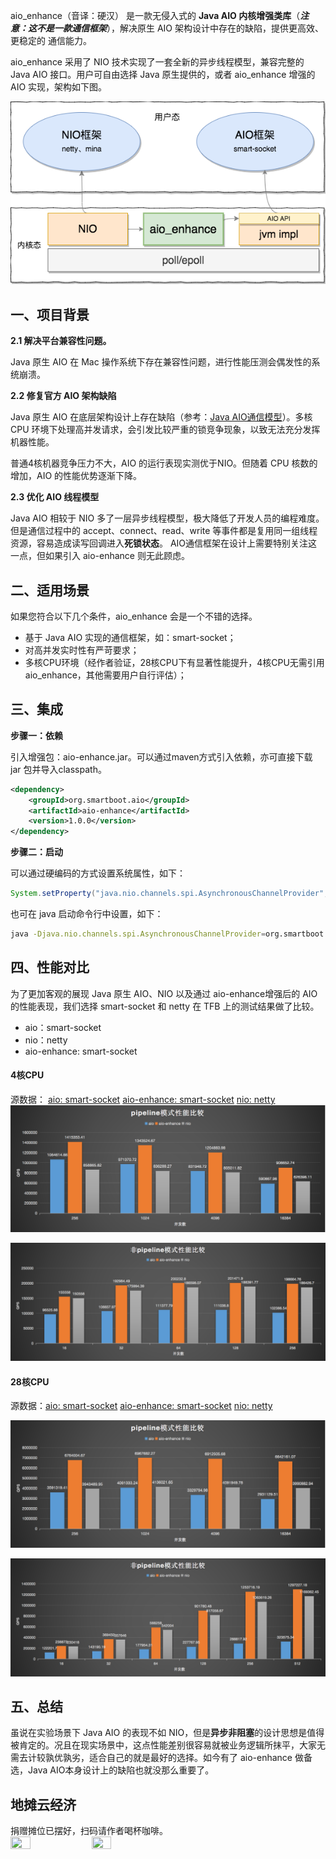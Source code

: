 aio_enhance（音译：硬汉） 是一款无侵入式的 **Java AIO 内核增强类库**（***注意：这不是一款通信框架***），解决原生 AIO 架构设计中存在的缺陷，提供更高效、更稳定的 通信能力。

aio_enhance 采用了 NIO 技术实现了一套全新的异步线程模型，兼容完整的 Java AIO 接口。用户可自由选择 Java 原生提供的，或者 aio_enhance 增强的 AIO 实现，架构如下图。

![](framework.png)

## 一、项目背景

**2.1 解决平台兼容性问题。**

Java 原生 AIO 在 Mac 操作系统下存在兼容性问题，进行性能压测会偶发性的系统崩溃。

**2.2 修复官方 AIO 架构缺陷**

 Java 原生 AIO 在底层架构设计上存在缺陷（参考：[Java AIO通信模型](http://openjdk.java.net/projects/nio/resources/AsynchronousIo.html)）。多核 CPU 环境下处理高并发请求，会引发比较严重的锁竞争现象，以致无法充分发挥机器性能。

普通4核机器竞争压力不大，AIO 的运行表现实测优于NIO。但随着 CPU 核数的增加，AIO 的性能优势逐渐下降。

**2.3 优化 AIO 线程模型**

Java AIO 相较于 NIO 多了一层异步线程模型，极大降低了开发人员的编程难度。但是通信过程中的 accept、connect、read、write 等事件都是复用同一组线程资源，容易造成读写回调进入**死锁状态**。 AIO通信框架在设计上需要特别关注这一点，但如果引入 aio-enhance 则无此顾虑。

## 二、适用场景

如果您符合以下几个条件，aio_enhance 会是一个不错的选择。

- 基于 Java AIO 实现的通信框架，如：smart-socket；
- 对高并发实时性有严苛要求；
- 多核CPU环境（经作者验证，28核CPU下有显著性能提升，4核CPU无需引用aio_enhance，其他需要用户自行评估）；

## 三、集成

**步骤一：依赖**

引入增强包：aio-enhance.jar。可以通过maven方式引入依赖，亦可直接下载 jar 包并导入classpath。

```xml
<dependency>
	<groupId>org.smartboot.aio</groupId>
	<artifactId>aio-enhance</artifactId>
	<version>1.0.0</version>
</dependency>
```



**步骤二：启动**

可以通过硬编码的方式设置系统属性，如下：

```java
System.setProperty("java.nio.channels.spi.AsynchronousChannelProvider", "org.smartboot.aio.EnhanceAsynchronousChannelProvider");
```

也可在 java 启动命令行中设置，如下：

```bash
java -Djava.nio.channels.spi.AsynchronousChannelProvider=org.smartboot.aio.EnhanceAsynchronousChannelProvider xxx.jar
```

## 四、性能对比
为了更加客观的展现 Java 原生 AIO、NIO 以及通过 aio-enhance增强后的 AIO 的性能表现，我们选择 smart-socket 和 netty 在 TFB 上的测试结果做了比较。

- aio：smart-socket
- nio：netty
- aio-enhance: smart-socket

#### 4核CPU

源数据：
[aio: smart-socket](https://tfb-status.techempower.com/unzip/results.2020-05-12-10-17-17-253.zip/mnt/tfb/FrameworkBenchmarks/results/20200508003757/smart-socket) 
[aio-enhance: smart-socket](https://tfb-status.techempower.com/unzip/results.2020-06-12-13-47-41-338.zip/mnt/tfb/FrameworkBenchmarks/results/20200608003827/smart-socket)
[nio: netty](https://tfb-status.techempower.com/unzip/results.2020-06-12-13-47-41-338.zip/mnt/tfb/FrameworkBenchmarks/results/20200608003827/netty)
![](images/4c_pipeline.png)

![](images/4c_not_pipeline.png)

#### 28核CPU

源数据：[aio: smart-socket](https://tfb-status.techempower.com/unzip/results.2020-06-05-01-19-47-523.zip/results/20200531232959/smart-socket) 
[aio-enhance: smart-socket](https://tfb-status.techempower.com/unzip/results.2020-06-14-07-26-26-766.zip/results/20200610023935/smart-socket)
[nio: netty](https://tfb-status.techempower.com/unzip/results.2020-06-14-07-26-26-766.zip/results/20200610023935/netty)

![](images/28c_pipeline.png)

![](images/28c_not_pipeline.png)

## 五、总结

虽说在实验场景下 Java AIO 的表现不如 NIO，但是**异步非阻塞**的设计思想是值得被肯定的。况且在现实场景中，这点性能差别很容易就被业务逻辑所抹平，大家无需去计较孰优孰劣，适合自己的就是最好的选择。如今有了 aio-enhance 做备选，Java AIO本身设计上的缺陷也就没那么重要了。

## 地摊云经济
捐赠摊位已摆好，扫码请作者喝杯咖啡。  
<img src="https://smartboot.gitee.io/book/images/wx.jpg" height="25%" width="25%"/>
<img src="https://smartboot.gitee.io/book/images/alipay.jpg" height="25%" width="25%"/>


